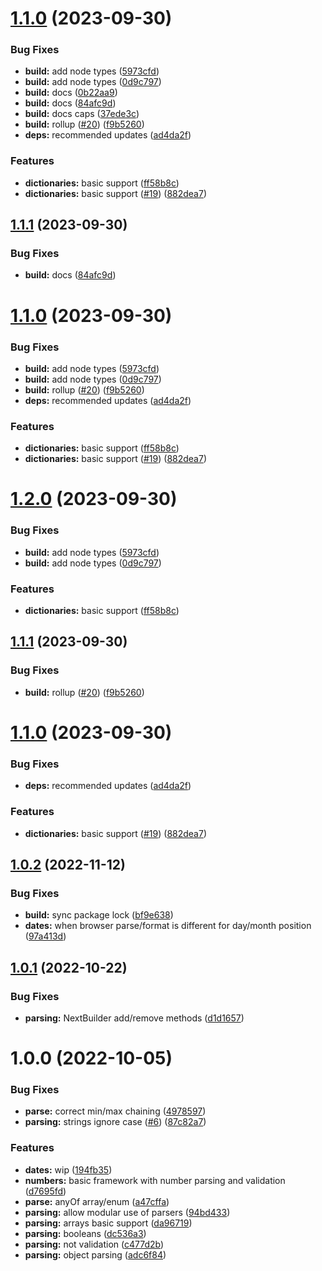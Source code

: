 # [1.1.0](https://github.com/ntix/parsing/compare/v1.0.2...v1.1.0) (2023-09-30)


### Bug Fixes

* **build:** add node types ([5973cfd](https://github.com/ntix/parsing/commit/5973cfd06421ae6bb1f52e0c022e2d198ef765d2))
* **build:** add node types ([0d9c797](https://github.com/ntix/parsing/commit/0d9c797771eb4bcdf7300a3502b8203cf0832d22))
* **build:** docs ([0b22aa9](https://github.com/ntix/parsing/commit/0b22aa99b78f71f9b8dcb546c901361d56141ef4))
* **build:** docs ([84afc9d](https://github.com/ntix/parsing/commit/84afc9dafbae8862dc574e17f39f54a2bd7f58c3))
* **build:** docs caps ([37ede3c](https://github.com/ntix/parsing/commit/37ede3c7d07ac35c3137f2d3285c99916d9cee95))
* **build:** rollup ([#20](https://github.com/ntix/parsing/issues/20)) ([f9b5260](https://github.com/ntix/parsing/commit/f9b526034cd0dafdadf4fb44899120036aa96f71))
* **deps:** recommended updates ([ad4da2f](https://github.com/ntix/parsing/commit/ad4da2fcc93cf088f24102c7da7464d9718d67a7))


### Features

* **dictionaries:** basic support ([ff58b8c](https://github.com/ntix/parsing/commit/ff58b8c328c0ef353612586cc6be1dac16f9a15b))
* **dictionaries:** basic support ([#19](https://github.com/ntix/parsing/issues/19)) ([882dea7](https://github.com/ntix/parsing/commit/882dea7c027c38db592390acf04989ca428ff4ba))

## [1.1.1](https://github.com/ntix/parsing/compare/v1.1.0...v1.1.1) (2023-09-30)


### Bug Fixes

* **build:** docs ([84afc9d](https://github.com/ntix/parsing/commit/84afc9dafbae8862dc574e17f39f54a2bd7f58c3))

# [1.1.0](https://github.com/ntix/parsing/compare/v1.0.2...v1.1.0) (2023-09-30)


### Bug Fixes

* **build:** add node types ([5973cfd](https://github.com/ntix/parsing/commit/5973cfd06421ae6bb1f52e0c022e2d198ef765d2))
* **build:** add node types ([0d9c797](https://github.com/ntix/parsing/commit/0d9c797771eb4bcdf7300a3502b8203cf0832d22))
* **build:** rollup ([#20](https://github.com/ntix/parsing/issues/20)) ([f9b5260](https://github.com/ntix/parsing/commit/f9b526034cd0dafdadf4fb44899120036aa96f71))
* **deps:** recommended updates ([ad4da2f](https://github.com/ntix/parsing/commit/ad4da2fcc93cf088f24102c7da7464d9718d67a7))


### Features

* **dictionaries:** basic support ([ff58b8c](https://github.com/ntix/parsing/commit/ff58b8c328c0ef353612586cc6be1dac16f9a15b))
* **dictionaries:** basic support ([#19](https://github.com/ntix/parsing/issues/19)) ([882dea7](https://github.com/ntix/parsing/commit/882dea7c027c38db592390acf04989ca428ff4ba))

# [1.2.0](https://github.com/ntix/parsing/compare/v1.1.1...v1.2.0) (2023-09-30)


### Bug Fixes

* **build:** add node types ([5973cfd](https://github.com/ntix/parsing/commit/5973cfd06421ae6bb1f52e0c022e2d198ef765d2))
* **build:** add node types ([0d9c797](https://github.com/ntix/parsing/commit/0d9c797771eb4bcdf7300a3502b8203cf0832d22))


### Features

* **dictionaries:** basic support ([ff58b8c](https://github.com/ntix/parsing/commit/ff58b8c328c0ef353612586cc6be1dac16f9a15b))

## [1.1.1](https://github.com/ntix/parsing/compare/v1.1.0...v1.1.1) (2023-09-30)


### Bug Fixes

* **build:** rollup ([#20](https://github.com/ntix/parsing/issues/20)) ([f9b5260](https://github.com/ntix/parsing/commit/f9b526034cd0dafdadf4fb44899120036aa96f71))

# [1.1.0](https://github.com/ntix/parsing/compare/v1.0.2...v1.1.0) (2023-09-30)


### Bug Fixes

* **deps:** recommended updates ([ad4da2f](https://github.com/ntix/parsing/commit/ad4da2fcc93cf088f24102c7da7464d9718d67a7))


### Features

* **dictionaries:** basic support ([#19](https://github.com/ntix/parsing/issues/19)) ([882dea7](https://github.com/ntix/parsing/commit/882dea7c027c38db592390acf04989ca428ff4ba))

## [1.0.2](https://github.com/ntix/parsing/compare/v1.0.1...v1.0.2) (2022-11-12)


### Bug Fixes

* **build:** sync package lock ([bf9e638](https://github.com/ntix/parsing/commit/bf9e63882f1dff579437b368274a71bfcec908ab))
* **dates:** when browser parse/format is different for day/month position ([97a413d](https://github.com/ntix/parsing/commit/97a413d8f111281a61492b246fdbcafa0b1a5dec))

## [1.0.1](https://github.com/ntix/parsing/compare/v1.0.0...v1.0.1) (2022-10-22)


### Bug Fixes

* **parsing:** NextBuilder add/remove methods ([d1d1657](https://github.com/ntix/parsing/commit/d1d16577c1b17f5444920804ddcaa5c46e902e35))

# 1.0.0 (2022-10-05)


### Bug Fixes

* **parse:** correct min/max chaining ([4978597](https://github.com/ntix/parsing/commit/4978597f4747c1b087130f1b505a203c435fd005))
* **parsing:** strings ignore case ([#6](https://github.com/ntix/parsing/issues/6)) ([87c82a7](https://github.com/ntix/parsing/commit/87c82a74a99d3ebb2cb81a4105189bcb3629ebcd))


### Features

* **dates:** wip ([194fb35](https://github.com/ntix/parsing/commit/194fb35cac808fe7b87811c54036fae19a496387))
* **numbers:** basic framework with number parsing and validation ([d7695fd](https://github.com/ntix/parsing/commit/d7695fd01ce408f934307932838fa67ab4416eba))
* **parse:** anyOf array/enum ([a47cffa](https://github.com/ntix/parsing/commit/a47cffa123d9c02945f4ed876c77e6f80ccbd413))
* **parsing:** allow modular use of parsers ([94bd433](https://github.com/ntix/parsing/commit/94bd4336d942a716cc482333f3c864699fb75958))
* **parsing:** arrays basic support ([da96719](https://github.com/ntix/parsing/commit/da96719f8b4fc15431c11b730d19f5d65e8503f5))
* **parsing:** booleans ([dc536a3](https://github.com/ntix/parsing/commit/dc536a3ec9cdc06d2402efa5fd7619ce3619d84d))
* **parsing:** not validation ([c477d2b](https://github.com/ntix/parsing/commit/c477d2b91a2f3124c91d0036326e28868b2f02ce))
* **parsing:** object parsing ([adc6f84](https://github.com/ntix/parsing/commit/adc6f84768aec89ff9f6d2a6775d2876ca5a55a0))
